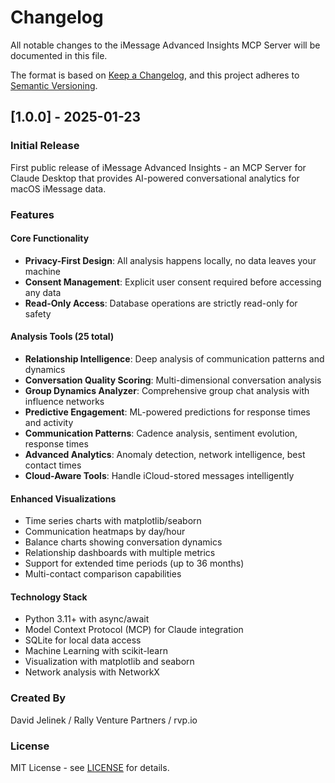 # Changelog

All notable changes to the iMessage Advanced Insights MCP Server will be documented in this file.

The format is based on [Keep a Changelog](https://keepachangelog.com/en/1.0.0/),
and this project adheres to [Semantic Versioning](https://semver.org/spec/v2.0.0.html).

## [1.0.0] - 2025-01-23

### Initial Release

First public release of iMessage Advanced Insights - an MCP Server for Claude Desktop that provides AI-powered conversational analytics for macOS iMessage data.

### Features

#### Core Functionality
- **Privacy-First Design**: All analysis happens locally, no data leaves your machine
- **Consent Management**: Explicit user consent required before accessing any data
- **Read-Only Access**: Database operations are strictly read-only for safety

#### Analysis Tools (25 total)
- **Relationship Intelligence**: Deep analysis of communication patterns and dynamics
- **Conversation Quality Scoring**: Multi-dimensional conversation analysis
- **Group Dynamics Analyzer**: Comprehensive group chat analysis with influence networks
- **Predictive Engagement**: ML-powered predictions for response times and activity
- **Communication Patterns**: Cadence analysis, sentiment evolution, response times
- **Advanced Analytics**: Anomaly detection, network intelligence, best contact times
- **Cloud-Aware Tools**: Handle iCloud-stored messages intelligently

#### Enhanced Visualizations
- Time series charts with matplotlib/seaborn
- Communication heatmaps by day/hour
- Balance charts showing conversation dynamics
- Relationship dashboards with multiple metrics
- Support for extended time periods (up to 36 months)
- Multi-contact comparison capabilities

#### Technology Stack
- Python 3.11+ with async/await
- Model Context Protocol (MCP) for Claude integration
- SQLite for local data access
- Machine Learning with scikit-learn
- Visualization with matplotlib and seaborn
- Network analysis with NetworkX

### Created By
David Jelinek / Rally Venture Partners / rvp.io

### License
MIT License - see [LICENSE](LICENSE) for details.